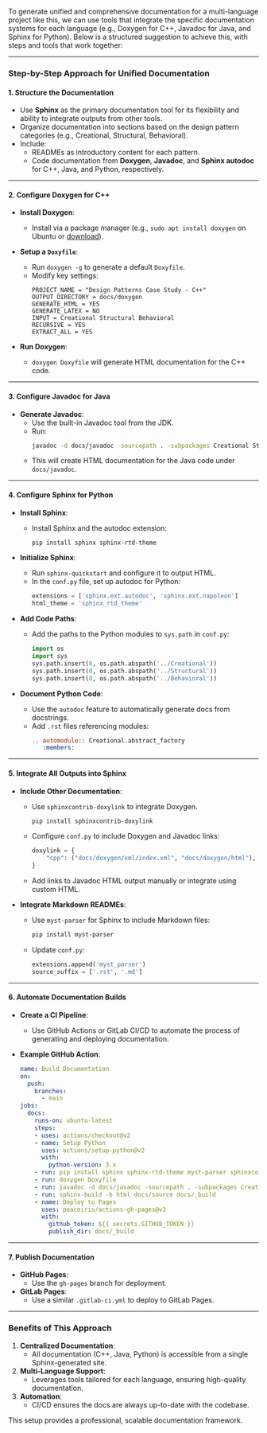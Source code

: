 To generate unified and comprehensive documentation for a multi-language project like this, we can use tools that integrate the specific documentation systems for each language (e.g., Doxygen for C++, Javadoc for Java, and Sphinx for Python). Below is a structured suggestion to achieve this, with steps and tools that work together:

---

### **Step-by-Step Approach for Unified Documentation**

#### **1. Structure the Documentation**

- Use **Sphinx** as the primary documentation tool for its flexibility and ability to integrate outputs from other tools.
- Organize documentation into sections based on the design pattern categories (e.g., Creational, Structural, Behavioral).
- Include:
  - READMEs as introductory content for each pattern.
  - Code documentation from **Doxygen**, **Javadoc**, and **Sphinx autodoc** for C++, Java, and Python, respectively.

---

#### **2. Configure Doxygen for C++**

- **Install Doxygen**:
  - Install via a package manager (e.g., `sudo apt install doxygen` on Ubuntu or [download](https://www.doxygen.nl/download.html)).
- **Setup a `Doxyfile`**:
  - Run `doxygen -g` to generate a default `Doxyfile`.
  - Modify key settings:
    ```plaintext
    PROJECT_NAME = "Design Patterns Case Study - C++"
    OUTPUT_DIRECTORY = docs/doxygen
    GENERATE_HTML = YES
    GENERATE_LATEX = NO
    INPUT = Creational Structural Behavioral
    RECURSIVE = YES
    EXTRACT_ALL = YES
    ```

- **Run Doxygen**:
  - `doxygen Doxyfile` will generate HTML documentation for the C++ code.

---

#### **3. Configure Javadoc for Java**

- **Generate Javadoc**:
  - Use the built-in Javadoc tool from the JDK.
  - Run:
    ```bash
    javadoc -d docs/javadoc -sourcepath . -subpackages Creational Structural Behavioral
    ```
  - This will create HTML documentation for the Java code under `docs/javadoc`.

---

#### **4. Configure Sphinx for Python**

- **Install Sphinx**:
  - Install Sphinx and the autodoc extension:
    ```bash
    pip install sphinx sphinx-rtd-theme
    ```
- **Initialize Sphinx**:
  - Run `sphinx-quickstart` and configure it to output HTML.
  - In the `conf.py` file, set up autodoc for Python:
    ```python
    extensions = ['sphinx.ext.autodoc', 'sphinx.ext.napoleon']
    html_theme = 'sphinx_rtd_theme'
    ```
- **Add Code Paths**:
  - Add the paths to the Python modules to `sys.path` in `conf.py`:
    ```python
    import os
    import sys
    sys.path.insert(0, os.path.abspath('../Creational'))
    sys.path.insert(0, os.path.abspath('../Structural'))
    sys.path.insert(0, os.path.abspath('../Behavioral'))
    ```

- **Document Python Code**:
  - Use the `autodoc` feature to automatically generate docs from docstrings.
  - Add `.rst` files referencing modules:
    ```rst
    .. automodule:: Creational.abstract_factory
       :members:
    ```

---

#### **5. Integrate All Outputs into Sphinx**

- **Include Other Documentation**:
  - Use `sphinxcontrib-doxylink` to integrate Doxygen.
    ```bash
    pip install sphinxcontrib-doxylink
    ```
  - Configure `conf.py` to include Doxygen and Javadoc links:
    ```python
    doxylink = {
        "cpp": ("docs/doxygen/xml/index.xml", "docs/doxygen/html"),
    }
    ```
  - Add links to Javadoc HTML output manually or integrate using custom HTML.

- **Integrate Markdown READMEs**:
  - Use `myst-parser` for Sphinx to include Markdown files:
    ```bash
    pip install myst-parser
    ```
  - Update `conf.py`:
    ```python
    extensions.append('myst_parser')
    source_suffix = ['.rst', '.md']
    ```

---

#### **6. Automate Documentation Builds**

- **Create a CI Pipeline**:
  - Use GitHub Actions or GitLab CI/CD to automate the process of generating and deploying documentation.

- **Example GitHub Action**:
  ```yaml
  name: Build Documentation
  on:
    push:
      branches:
        - main
  jobs:
    docs:
      runs-on: ubuntu-latest
      steps:
      - uses: actions/checkout@v2
      - name: Setup Python
        uses: actions/setup-python@v2
        with:
          python-version: 3.x
      - run: pip install sphinx sphinx-rtd-theme myst-parser sphinxcontrib-doxylink
      - run: doxygen Doxyfile
      - run: javadoc -d docs/javadoc -sourcepath . -subpackages Creational Structural Behavioral
      - run: sphinx-build -b html docs/source docs/_build
      - name: Deploy to Pages
        uses: peaceiris/actions-gh-pages@v3
        with:
          github_token: ${{ secrets.GITHUB_TOKEN }}
          publish_dir: docs/_build
  ```

---

#### **7. Publish Documentation**

- **GitHub Pages**:
  - Use the `gh-pages` branch for deployment.
- **GitLab Pages**:
  - Use a similar `.gitlab-ci.yml` to deploy to GitLab Pages.

---

### **Benefits of This Approach**

1. **Centralized Documentation**:
   - All documentation (C++, Java, Python) is accessible from a single Sphinx-generated site.
2. **Multi-Language Support**:
   - Leverages tools tailored for each language, ensuring high-quality documentation.
3. **Automation**:
   - CI/CD ensures the docs are always up-to-date with the codebase.

This setup provides a professional, scalable documentation framework.